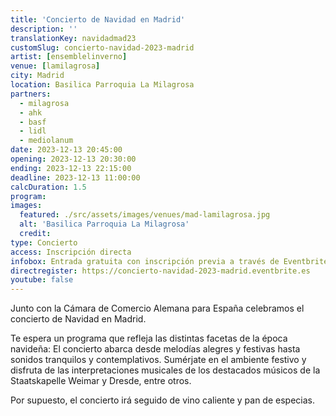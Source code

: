 ```yaml
---
title: 'Concierto de Navidad en Madrid'
description: ''
translationKey: navidadmad23
customSlug: concierto-navidad-2023-madrid
artist: [ensemblelinverno]
venue: [lamilagrosa]
city: Madrid
location: Basilica Parroquia La Milagrosa
partners:
  - milagrosa
  - ahk
  - basf
  - lidl
  - mediolanum
date: 2023-12-13 20:45:00
opening: 2023-12-13 20:30:00
ending: 2023-12-13 22:15:00
deadline: 2023-12-13 11:00:00
calcDuration: 1.5
program:
images:
  featured: ./src/assets/images/venues/mad-lamilagrosa.jpg
  alt: 'Basilica Parroquia La Milagrosa'
  credit:
type: Concierto
access: Inscripción directa
infobox: Entrada gratuita con inscripción previa a través de Eventbrite.
directregister: https://concierto-navidad-2023-madrid.eventbrite.es
youtube: false
---
```


Junto con la Cámara de Comercio Alemana para España celebramos el concierto de Navidad en Madrid.

Te espera un programa que refleja las distintas facetas de la época navideña: El concierto abarca desde melodías alegres y festivas hasta sonidos tranquilos y contemplativos. Sumérjate en el ambiente festivo y disfruta de las interpretaciones musicales de los destacados músicos de la Staatskapelle Weimar y Dresde, entre otros.

Por supuesto, el concierto irá seguido de vino caliente y pan de especias.
